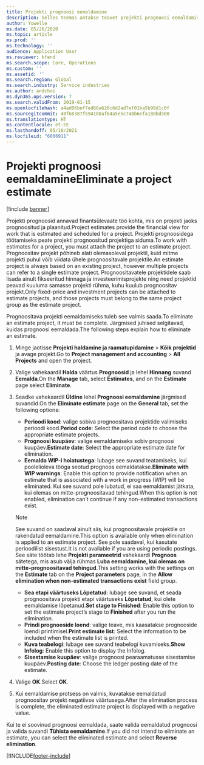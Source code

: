 ```yaml
---
title: Projekti prognoosi eemaldamine
description: Selles teemas antakse teavet projekti prognoosi eemaldamise kohta pärast selle valmimist.
author: Yowelle
ms.date: 05/26/2020
ms.topic: article
ms.prod: ''
ms.technology: ''
audience: Application User
ms.reviewer: kfend
ms.search.scope: Core, Operations
ms.custom: ''
ms.assetid: ''
ms.search.region: Global
ms.search.industry: Service industries
ms.author: andchoi
ms.dyn365.ops.version: 7
ms.search.validFrom: 2019-01-15
ms.openlocfilehash: a4ad06bef7ed66a626c6d2ad7ef01ba5b99d1c0f
ms.sourcegitcommit: 40f68387f594180af64a5e5c748b6efa188bd300
ms.translationtype: HT
ms.contentlocale: et-EE
ms.lasthandoff: 05/10/2021
ms.locfileid: "6006911"
---
```

# <a name="eliminate-a-project-estimate"></a><span data-ttu-id="8cf06-103">Projekti prognoosi eemaldamine</span><span class="sxs-lookup"><span data-stu-id="8cf06-103">Eliminate a project estimate</span></span>

[!include [banner](../includes/banner.md)]

<span data-ttu-id="8cf06-104">Projekti prognoosid annavad finantsülevaate töö kohta, mis on projekti jaoks prognoositud ja plaanitud.</span><span class="sxs-lookup"><span data-stu-id="8cf06-104">Project estimates provide the financial view for work that is estimated and scheduled for a project.</span></span> <span data-ttu-id="8cf06-105">Projekti prognoosidega töötamiseks peate projekti prognoositud projektiga siduma.</span><span class="sxs-lookup"><span data-stu-id="8cf06-105">To work with estimates for a project, you must attach the project to an estimate project.</span></span> <span data-ttu-id="8cf06-106">Prognoositav projekt põhineb alati olemasoleval projektil, kuid mitme projekti puhul võib viidata ühele prognoositavale projektile.</span><span class="sxs-lookup"><span data-stu-id="8cf06-106">An estimate project is always based on an existing project, however multiple projects can refer to a single estimate project.</span></span> <span data-ttu-id="8cf06-107">Prognoositavatele projektidele saab lisada ainult fikseeritud hinnaga ja investeerimisprojekte ning need projektid peavad kuuluma samasse projekti rühma, kuhu kuulub prognoositav projekt.</span><span class="sxs-lookup"><span data-stu-id="8cf06-107">Only fixed-price and investment projects can be attached to estimate projects, and those projects must belong to the same project group as the estimate project.</span></span>

<span data-ttu-id="8cf06-108">Prognoositava projekti eemaldamiseks tuleb see valmis saada.</span><span class="sxs-lookup"><span data-stu-id="8cf06-108">To eliminate an estimate project, it must be complete.</span></span> <span data-ttu-id="8cf06-109">Järgmised juhised selgitavad, kuidas prognoosi eemaldada.</span><span class="sxs-lookup"><span data-stu-id="8cf06-109">The following steps explain how to eliminate an estimate.</span></span>

1. <span data-ttu-id="8cf06-110">Minge jaotisse **Projekti haldamine ja raamatupidamine** > **Kõik projektid** ja avage projekt.</span><span class="sxs-lookup"><span data-stu-id="8cf06-110">Go to **Project management and accounting** > **All Projects** and open the project.</span></span> 
2. <span data-ttu-id="8cf06-111">Valige vahekaardil **Halda** väärtus **Prognoosid** ja lehel **Hinnang** suvand **Eemalda**.</span><span class="sxs-lookup"><span data-stu-id="8cf06-111">On the **Manage** tab, select **Estimates**, and on the **Estimate** page select **Eliminate**.</span></span>
3. <span data-ttu-id="8cf06-112">Seadke vahekaardil **Üldine** lehel **Prognoosi eemaldamine** järgmised suvandid.</span><span class="sxs-lookup"><span data-stu-id="8cf06-112">On the **Eliminate estimate** page on the **General** tab, set the following options:</span></span>

   - <span data-ttu-id="8cf06-113">**Perioodi kood**: valige sobiva prognoositava projektide valimiseks perioodi kood.</span><span class="sxs-lookup"><span data-stu-id="8cf06-113">**Period code**: Select the period code to choose the appropriate estimate projects.</span></span> 
   - <span data-ttu-id="8cf06-114">**Prognoosi kuupäev**: valige eemaldamiseks sobiv prognoosi kuupäev.</span><span class="sxs-lookup"><span data-stu-id="8cf06-114">**Estimate date**: Select the appropriate estimate date for elimination.</span></span>
   - <span data-ttu-id="8cf06-115">**Eemalda WIP-i hoiatustega**: lubage see suvand teatamiseks, kui poolelioleva tööga seotud prognoos eemaldatakse.</span><span class="sxs-lookup"><span data-stu-id="8cf06-115">**Eliminate with WIP warnings**: Enable this option to provide notification when an estimate that is associated with a work in progress (WIP) will be eliminated.</span></span> <span data-ttu-id="8cf06-116">Kui see suvand pole lubatud, ei saa eemaldamist jätkata, kui olemas on mitte-prognoositavad tehingud.</span><span class="sxs-lookup"><span data-stu-id="8cf06-116">When this option is not enabled, elimination can’t continue if any non-estimated transactions exist.</span></span> 
   > [!NOTE]
   > <span data-ttu-id="8cf06-117">See suvand on saadaval ainult siis, kui prognoositavale projektile on rakendatud eemaldamine.</span><span class="sxs-lookup"><span data-stu-id="8cf06-117">This option is available only when elimination is applied to an estimate project.</span></span> <span data-ttu-id="8cf06-118">See pole saadaval, kui kasutate perioodilist sisestust.</span><span class="sxs-lookup"><span data-stu-id="8cf06-118">It is not available if you are using periodic postings.</span></span> <span data-ttu-id="8cf06-119">See säte töötab lehe **Projekti parameetrid** vahekaardi **Prognoos** sätetega, mis asub välja rühmas **Luba eemaldamine, kui olemas on mitte-prognoositavad tehingud**.</span><span class="sxs-lookup"><span data-stu-id="8cf06-119">This setting works with the settings on the **Estimate** tab on the **Project parameters** page, in the **Allow elimination when non-estimated transactions exist** field group.</span></span>
   - <span data-ttu-id="8cf06-120">**Sea etapi väärtuseks Lõpetatud**: lubage see suvand, et seada prognoositava projekti etapi väärtuseks **Lõpetatud**, kui olete eemaldamise lõpetanud.</span><span class="sxs-lookup"><span data-stu-id="8cf06-120">**Set stage to Finished**: Enable this option to set the estimate project’s stage to **Finished** after you run the elimination.</span></span>
   - <span data-ttu-id="8cf06-121">**Prindi prognooside loend**: valige teave, mis kaasatakse prognooside loendi printimisel.</span><span class="sxs-lookup"><span data-stu-id="8cf06-121">**Print estimate list**: Select the information to be included when the estimate list is printed.</span></span>
   - <span data-ttu-id="8cf06-122">**Kuva teabelogi**: lubage see suvand teabelogi kuvamiseks.</span><span class="sxs-lookup"><span data-stu-id="8cf06-122">**Show Infolog**: Enable this option to display the Infolog.</span></span>
   - <span data-ttu-id="8cf06-123">**Sisestamise kuupäev**: valige prognoosi pearaamatusse sisestamise kuupäev.</span><span class="sxs-lookup"><span data-stu-id="8cf06-123">**Posting date**: Choose the ledger posting date of the estimate.</span></span>

4.  <span data-ttu-id="8cf06-124">Valige **OK**.</span><span class="sxs-lookup"><span data-stu-id="8cf06-124">Select **OK**.</span></span>
5. <span data-ttu-id="8cf06-125">Kui eemaldamise protsess on valmis, kuvatakse eemaldatud prognoositav projekt negatiivse väärtusega.</span><span class="sxs-lookup"><span data-stu-id="8cf06-125">After the elimination process is complete, the eliminated estimate project is displayed with a negative value.</span></span> 

<span data-ttu-id="8cf06-126">Kui te ei soovinud prognoosi eemaldada, saate valida eemaldatud prognoosi ja valida suvandi **Tühista eemaldamine**.</span><span class="sxs-lookup"><span data-stu-id="8cf06-126">If you did not intend to eliminate an estimate, you can select the eliminated estimate and select **Reverse elimination**.</span></span>   


[!INCLUDE[footer-include](../includes/footer-banner.md)]
